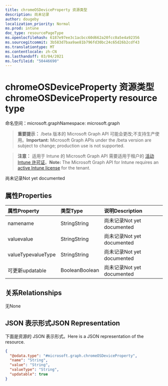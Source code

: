 ```yaml
---
title: chromeOSDeviceProperty 资源类型
description: 尚未记录
author: dougeby
localization_priority: Normal
ms.prod: intune
doc_type: resourcePageType
ms.openlocfilehash: 6187e97ee3c1acbcc60d662a20fcc0a5e4a92356
ms.sourcegitcommit: 3b583d7baa9ae81b796fd30bc24c65d26b2cdf43
ms.translationtype: MT
ms.contentlocale: zh-CN
ms.lasthandoff: 03/04/2021
ms.locfileid: "50446690"
---
```

# <a name="chromeosdeviceproperty-resource-type"></a><span data-ttu-id="2226d-103">chromeOSDeviceProperty 资源类型</span><span class="sxs-lookup"><span data-stu-id="2226d-103">chromeOSDeviceProperty resource type</span></span>

<span data-ttu-id="2226d-104">命名空间：microsoft.graph</span><span class="sxs-lookup"><span data-stu-id="2226d-104">Namespace: microsoft.graph</span></span>

> <span data-ttu-id="2226d-105">**重要提示：** /beta 版本的 Microsoft Graph API 可能会更改;不支持生产使用。</span><span class="sxs-lookup"><span data-stu-id="2226d-105">**Important:** Microsoft Graph APIs under the /beta version are subject to change; production use is not supported.</span></span>

> <span data-ttu-id="2226d-106">**注意：** 适用于 Intune 的 Microsoft Graph API 需要适用于租户的 [活动 Intune 许可证](https://go.microsoft.com/fwlink/?linkid=839381)。</span><span class="sxs-lookup"><span data-stu-id="2226d-106">**Note:** The Microsoft Graph API for Intune requires an [active Intune license](https://go.microsoft.com/fwlink/?linkid=839381) for the tenant.</span></span>

<span data-ttu-id="2226d-107">尚未记录</span><span class="sxs-lookup"><span data-stu-id="2226d-107">Not yet documented</span></span>

## <a name="properties"></a><span data-ttu-id="2226d-108">属性</span><span class="sxs-lookup"><span data-stu-id="2226d-108">Properties</span></span>
|<span data-ttu-id="2226d-109">属性</span><span class="sxs-lookup"><span data-stu-id="2226d-109">Property</span></span>|<span data-ttu-id="2226d-110">类型</span><span class="sxs-lookup"><span data-stu-id="2226d-110">Type</span></span>|<span data-ttu-id="2226d-111">说明</span><span class="sxs-lookup"><span data-stu-id="2226d-111">Description</span></span>|
|:---|:---|:---|
|<span data-ttu-id="2226d-112">name</span><span class="sxs-lookup"><span data-stu-id="2226d-112">name</span></span>|<span data-ttu-id="2226d-113">String</span><span class="sxs-lookup"><span data-stu-id="2226d-113">String</span></span>|<span data-ttu-id="2226d-114">尚未记录</span><span class="sxs-lookup"><span data-stu-id="2226d-114">Not yet documented</span></span>|
|<span data-ttu-id="2226d-115">value</span><span class="sxs-lookup"><span data-stu-id="2226d-115">value</span></span>|<span data-ttu-id="2226d-116">String</span><span class="sxs-lookup"><span data-stu-id="2226d-116">String</span></span>|<span data-ttu-id="2226d-117">尚未记录</span><span class="sxs-lookup"><span data-stu-id="2226d-117">Not yet documented</span></span>|
|<span data-ttu-id="2226d-118">valueType</span><span class="sxs-lookup"><span data-stu-id="2226d-118">valueType</span></span>|<span data-ttu-id="2226d-119">String</span><span class="sxs-lookup"><span data-stu-id="2226d-119">String</span></span>|<span data-ttu-id="2226d-120">尚未记录</span><span class="sxs-lookup"><span data-stu-id="2226d-120">Not yet documented</span></span>|
|<span data-ttu-id="2226d-121">可更新</span><span class="sxs-lookup"><span data-stu-id="2226d-121">updatable</span></span>|<span data-ttu-id="2226d-122">Boolean</span><span class="sxs-lookup"><span data-stu-id="2226d-122">Boolean</span></span>|<span data-ttu-id="2226d-123">尚未记录</span><span class="sxs-lookup"><span data-stu-id="2226d-123">Not yet documented</span></span>|

## <a name="relationships"></a><span data-ttu-id="2226d-124">关系</span><span class="sxs-lookup"><span data-stu-id="2226d-124">Relationships</span></span>
<span data-ttu-id="2226d-125">无</span><span class="sxs-lookup"><span data-stu-id="2226d-125">None</span></span>

## <a name="json-representation"></a><span data-ttu-id="2226d-126">JSON 表示形式</span><span class="sxs-lookup"><span data-stu-id="2226d-126">JSON Representation</span></span>
<span data-ttu-id="2226d-127">下面是资源的 JSON 表示形式。</span><span class="sxs-lookup"><span data-stu-id="2226d-127">Here is a JSON representation of the resource.</span></span>
<!-- {
  "blockType": "resource",
  "@odata.type": "microsoft.graph.chromeOSDeviceProperty"
}
-->
``` json
{
  "@odata.type": "#microsoft.graph.chromeOSDeviceProperty",
  "name": "String",
  "value": "String",
  "valueType": "String",
  "updatable": true
}
```




